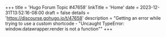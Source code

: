 +++
title = 'Hugo Forum Topic #47658'
linkTitle = 'Home'
date = 2023-12-31T13:52:16-08:00
draft = false
details = 'https://discourse.gohugo.io/t/47658'
description = "Getting an error while trying to use a custom shortcode - "Uncaught TypeError: window.datawrapper.render is not a function""
+++
